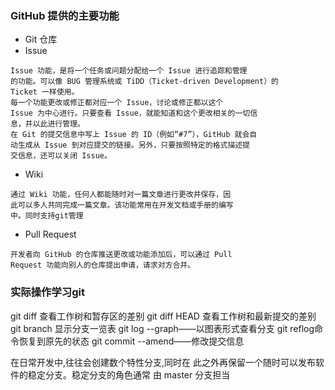### GitHub 提供的主要功能
- Git 仓库
- Issue 
```
Issue 功能，是将一个任务或问题分配给一个 Issue 进行追踪和管理
的功能。可以像 BUG 管理系统或 TiDD（Ticket-driven Development）的
Ticket 一样使用。
每一个功能更改或修正都对应一个 Issue，讨论或修正都以这个
Issue 为中心进行。只要查看 Issue，就能知道和这个更改相关的一切信
息，并以此进行管理。
在 Git 的提交信息中写上 Issue 的 ID（例如“#7”），GitHub 就会自
动生成从 Issue 到对应提交的链接。另外，只要按照特定的格式描述提
交信息，还可以关闭 Issue。
```
- Wiki
```
通过 Wiki 功能，任何人都能随时对一篇文章进行更改并保存，因
此可以多人共同完成一篇文章。该功能常用在开发文档或手册的编写
中。同时支持git管理
```
- Pull Request
```
开发者向 GitHub 的仓库推送更改或功能添加后，可以通过 Pull
Request 功能向别人的仓库提出申请，请求对方合并。

```

### 实际操作学习git
git diff 查看工作树和暂存区的差别
git diff HEAD 查看工作树和最新提交的差别
git branch 显示分支一览表
git log --graph——以图表形式查看分支
git reflog命令恢复到原先的状态
git commit --amend——修改提交信息

在日常开发中,往往会创建数个特性分支,同时在
此之外再保留一个随时可以发布软件的稳定分支。稳定分支的角色通常
由 master 分支担当
